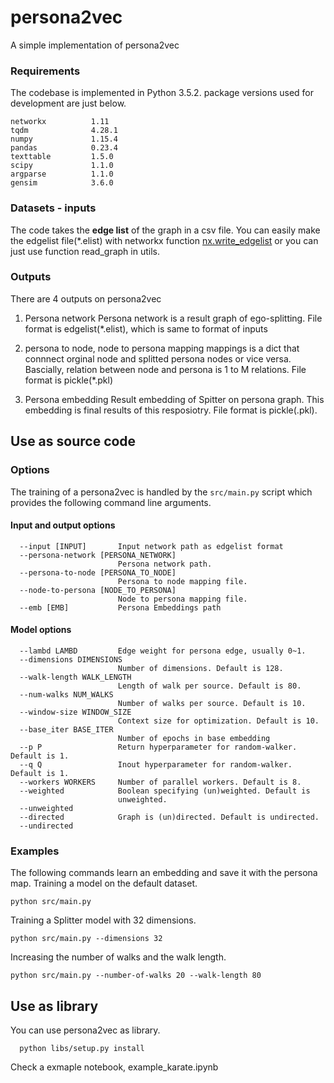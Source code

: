 # persona2vec
A simple implementation of persona2vec

### Requirements
The codebase is implemented in Python 3.5.2. package versions used for development are just below.
```
networkx          1.11
tqdm              4.28.1
numpy             1.15.4
pandas            0.23.4
texttable         1.5.0
scipy             1.1.0
argparse          1.1.0
gensim            3.6.0
```

### Datasets - inputs
The code takes the **edge list** of the graph in a csv file.
You can easily make the edgelist file(*.elist) with networkx function [nx.write_edgelist](https://networkx.github.io/documentation/networkx1.10/reference/generated/networkx.readwrite.edgelist.write_edgelist.html) 
or you can just use function read_graph in utils.

### Outputs
There are 4 outputs on persona2vec

1. Persona network
  Persona network is a result graph of ego-splitting. File format is edgelist(*.elist), which is same to format of inputs
  
2. persona to node, node to persona mapping
  mappings is a dict that connnect orginal node and splitted persona nodes or vice versa. Bascially, relation between node and persona is 1 to M relations. File format is pickle(*.pkl)
  
3. Persona embedding
  Result embedding of Spitter on persona graph. This embedding is final results of this resposiotry. File format is pickle(.pkl).

## Use as source code

### Options
The training of a persona2vec is handled by the `src/main.py` script which provides the following command line arguments.

#### Input and output options
   
```
  --input [INPUT]       Input network path as edgelist format
  --persona-network [PERSONA_NETWORK]
                        Persona network path.
  --persona-to-node [PERSONA_TO_NODE]
                        Persona to node mapping file.
  --node-to-persona [NODE_TO_PERSONA]
                        Node to persona mapping file.
  --emb [EMB]           Persona Embeddings path
```
#### Model options
```
  --lambd LAMBD         Edge weight for persona edge, usually 0~1.
  --dimensions DIMENSIONS
                        Number of dimensions. Default is 128.
  --walk-length WALK_LENGTH
                        Length of walk per source. Default is 80.
  --num-walks NUM_WALKS
                        Number of walks per source. Default is 10.
  --window-size WINDOW_SIZE
                        Context size for optimization. Default is 10.
  --base_iter BASE_ITER
                        Number of epochs in base embedding
  --p P                 Return hyperparameter for random-walker. Default is 1.
  --q Q                 Inout hyperparameter for random-walker. Default is 1.
  --workers WORKERS     Number of parallel workers. Default is 8.
  --weighted            Boolean specifying (un)weighted. Default is
                        unweighted.
  --unweighted
  --directed            Graph is (un)directed. Default is undirected.
  --undirected
```

### Examples
The following commands learn an embedding and save it with the persona map. Training a model on the default dataset.
```
python src/main.py
```

Training a Splitter model with 32 dimensions.
```
python src/main.py --dimensions 32
```
Increasing the number of walks and the walk length.
```
python src/main.py --number-of-walks 20 --walk-length 80
```

## Use as library
You can use persona2vec as library.
```
  python libs/setup.py install
```
Check a exmaple notebook, example_karate.ipynb

